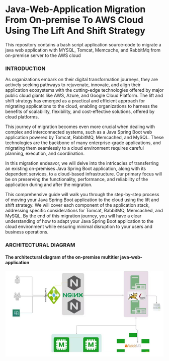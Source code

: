 # Java-Web-Application Migration From On-premise To AWS Cloud Using The Lift And Shift Strategy
This repository contains a bash script application source-code to migrate a java web application with MYSQL, Tomcat, Memcache, and RabbitMq from on-premise server to the AWS cloud

### INTRODUCTION
<p>As organizations embark on their digital transformation journeys, they are actively seeking pathways to rejuvenate, innovate, and align their application ecosystems with the cutting-edge technologies offered by major public cloud giants like AWS, Azure, and Google Cloud Platform. The lift and shift strategy has emerged as a practical and efficient approach for migrating applications to the cloud, enabling organizations to harness the benefits of scalability, flexibility, and cost-effective solutions, offered by cloud platforms.</p>

<p>This journey of migration becomes even more crucial when dealing with complex and interconnected systems, such as a Java Spring Boot web application powered by Tomcat, RabbitMQ, Memcached, and MySQL. These technologies are the backbone of many enterprise-grade applications, and migrating them seamlessly to a cloud environment requires careful planning, execution, and coordination.</p>

<p>In this migration endeavor, we will delve into the intricacies of transferring an existing on-premises Java Spring Boot application, along with its dependent services, to a cloud-based infrastructure. Our primary focus will be on preserving the functionality, performance, and reliability of the application during and after the migration.</p>

<p>This comprehensive guide will walk you through the step-by-step process of moving your Java Spring Boot application to the cloud using the lift and shift strategy. We will cover each component of the application stack, addressing specific considerations for Tomcat, RabbitMQ, Memcached, and MySQL. By the end of this migration journey, you will have a clear understanding of how to adapt your Java Spring Boot application to the cloud environment while ensuring minimal disruption to your users and business operations.</p>

### ARCHITECTURAL DIAGRAM
<h4>The architectural diagram of the on-premise multitier java-web-application</h4>

![ON-PREMISE-MULTITIER-WEB-APPLICATION](Images/on-premise-architecture-diagram.JPG)



